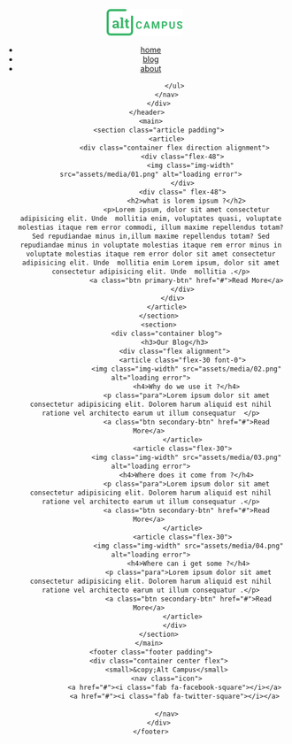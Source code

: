 <!DOCTYPE html>
<html lang="en">
 <head>
    <meta charset="UTF-8">
    <meta http-equiv="X-UA-Compatible" content="IE=edge">
    <meta name="viewport" content="width=device-width, initial-scale=1.0">
    <title>Document</title>
    <link rel="stylesheet" href="assets/stylesheet/style.css">
    <!--Font Awesome-->
    <script src="https://kit.fontawesome.com/f98f63fd9d.js" crossorigin="anonymous"></script>
    <!--Font-->
    <link rel="preconnect" href="https://fonts.gstatic.com">
    <link href="https://fonts.googleapis.com/css2?family=Roboto+Slab:wght@100;200;300;400;500;600;700;800;900&display=swap" rel="stylesheet"> 

 </head>
 <body>
    <header class="header center padding">
        <div class="container flex ">
            <a href="#"><img src="assets/media/logo.png" alt="loading error"></a>
            <nav class="nav">
                <ul class="flex">
                    <li><a href="#">home</a></li>
                    <li><a class="active" href="#">blog</a></li>
                    <li><a href="#">about</a></li>
                    
                </ul>
            </nav>
        </div>
    </header>  
    <main>
        <section class="article padding">
            <article>
                <div class="container flex direction alignment">
                    <div class="flex-48">
                        <img class="img-width" src="assets/media/01.png" alt="loading error">
                    </div>
                    <div class=" flex-48">
                      <h2>what is lorem ipsum ?</h2>
                      <p>Lorem ipsum, dolor sit amet consectetur adipisicing elit. Unde  mollitia enim, voluptates quasi, voluptate molestias itaque rem error commodi, illum maxime repellendus totam? Sed repudiandae minus in,illum maxime repellendus totam? Sed repudiandae minus in voluptate molestias itaque rem error minus in voluptate molestias itaque rem error dolor sit amet consectetur adipisicing elit. Unde  mollitia enim Lorem ipsum, dolor sit amet consectetur adipisicing elit. Unde  mollitia .</p>
                      <a class="btn primary-btn" href="#">Read More</a>
                    </div>
                </div> 
            </article>
        </section>
        <section>
            <div class="container blog">
                <h3>Our Blog</h3>
                <div class="flex alignment">
                    <article class="flex-30 font-0">
                      <img class="img-width" src="assets/media/02.png" alt="loading error">
                      <h4>Why do we use it ?</h4>
                      <p class="para">Lorem ipsum dolor sit amet consectetur adipisicing elit. Dolorem harum aliquid est nihil ratione vel architecto earum ut illum consequatur  </p>
                      <a class="btn secondary-btn" href="#">Read More</a> 
                    </article>
                    <article class="flex-30">
                      <img class="img-width" src="assets/media/03.png" alt="loading error">
                      <h4>Where does it come from ?</h4>
                      <p class="para">Lorem ipsum dolor sit amet consectetur adipisicing elit. Dolorem harum aliquid est nihil ratione vel architecto earum ut illum consequatur .</p>
                      <a class="btn secondary-btn" href="#">Read More</a> 
                    </article>
                    <article class="flex-30">
                       <img class="img-width" src="assets/media/04.png" alt="loading error">
                       <h4>Where can i get some ?</h4>
                       <p class="para">Lorem ipsum dolor sit amet consectetur adipisicing elit. Dolorem harum aliquid est nihil ratione vel architecto earum ut illum consequatur .</p>
                       <a class="btn secondary-btn" href="#">Read More</a> 
                    </article>
                </div>
        </section>
    </main> 
    <footer class="footer padding">
        <div class="container center flex">
            <small>&copy;Alt Campus</small>
            <nav class="icon">
                <a href="#"><i class="fab fa-facebook-square"></i></a>
                <a href="#"><i class="fab fa-twitter-square"></i></a>
              
            </nav>
        </div>
    </footer>
 </body>
</html>